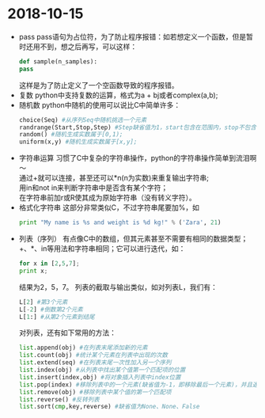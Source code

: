 # 2018-10-15
- pass
	pass语句为占位符，为了防止程序报错：如若想定义一个函数，但是暂时还用不到，想之后再写，可以这样：
	```python
	def sample(n_samples):
    pass
    ```
    这样是为了防止定义了一个空函数导致的程序报错。
- 复数
	python中支持复数的运算，格式为a + bj或者complex(a,b);
- 随机数
	python中随机的使用可以说比C中简单许多：
	```python
	choice(Seq) #从序列Seq中随机挑选一个元素
	randrange(Start,Stop,Step) #Step缺省值为1，start包含在范围内，stop不包含在范围内
	random() #随机生成实数属于[0,1);
	uniform(x,y) #随机生成实数属于[x,y];
	```
- 字符串运算
	习惯了C中复杂的字符串操作，python的字符串操作简单到流泪啊～   
	通过+就可以连接，甚至还可以\*n(n为实数)来重复输出字符串;   
	用in和not in来判断字符串中是否含有某个字符；   
	在字符串前加r或R使其成为原始字符串（没有转义字符）。
- 格式化字符串
	这部分非常类似C，不过字符串尾要加%，如
	```python
	print "My name is %s and weight is %d kg!" % ('Zara', 21) 
	```
- 列表（序列）
	有点像C中的数组，但其元素甚至不需要有相同的数据类型；   
	+、\*、in等用法和字符串相同；它可以进行迭代，如：
	```python
	for x in [2,5,7];
	print x;
	```
	结果为2，5，7。
	列表的截取与输出类似，如对列表L，我们有：
	```python
	L[2] #第3个元素
	L[-2] #倒数第2个元素
	L[1:] #从第2个元素到结尾
	```
	对列表，还有如下常用的方法：
	```python
	list.append(obj) #在列表末尾添加新的元素
	list.count(obj) #统计某个元素在列表中出现的次数
	list.extend(seq) #在列表末尾一次性加入另一个序列
	list.index(obj) #从列表中找出某个值第一个匹配项的位置
	list.insert(index,obj) #将对象插入列表中index位置
	list.pop(index) #移除列表中的一个元素(缺省值为-1，即移除最后一个元素)，并且返回该元素的值
	list.remove(obj) #移除列表中某个值的第一个匹配项
	list.reverse() #反转列表
	list.sort(cmp,key,reverse) #缺省值为None、None、False
	```